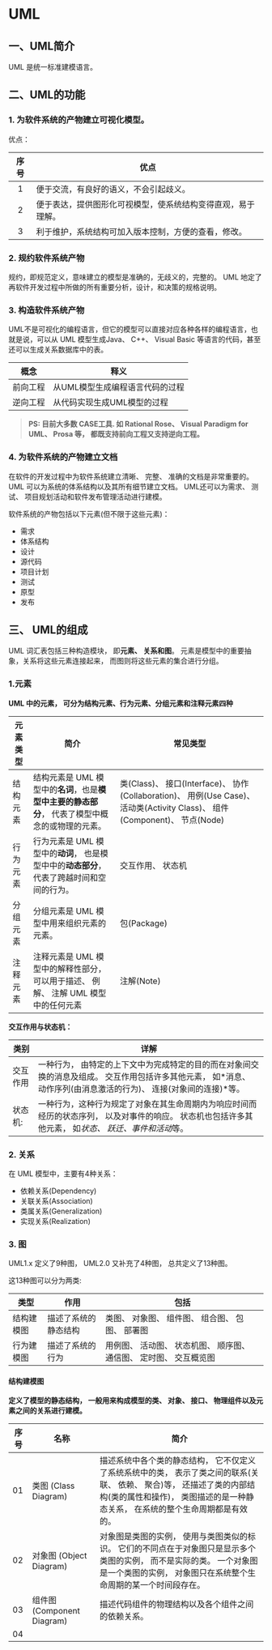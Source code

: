 # UML

## 一、UML简介

UML 是统一标准建模语言。

## 二、UML的功能

### 1. 为软件系统的产物建立可视化模型。
 
优点：

序号 | 优点
:---:|-----
  1  | 便于交流，有良好的语义，不会引起歧义。
  2  | 便于表达，提供图形化可视模型，使系统结构变得直观，易于理解。
  3  | 利于维护，系统结构可加入版本控制，方便的查看，修改。

### 2. 规约软件系统产物

 规约，即规范定义，意味建立的模型是准确的，无歧义的，完整的。 UML 地定了再软件开发过程中所做的所有重要分析，设计，和决策的规格说明。

### 3. 构造软件系统产物

 UML不是可视化的编程语言，但它的模型可以直接对应各种各样的编程语言，也就是说，可以从 UML 模型生成Java、 C++、 Visual Basic 等语言的代码，甚至还可以生成关系数据库中的表。 
 
 概念    | 释义
---------|---------------------------------
前向工程 | 从UML模型生成编程语言代码的过程
逆向工程 | 从代码实现生成UML模型的过程

> **PS: 目前大多数 CASE工具. 如 Rational Rose、 Visual Paradigm for UML、 Prosa 等， 都既支持前向工程又支持逆向工程。**

### 4. 为软件系统的产物建立文档

 在软件的开发过程中为软件系统建立清晰、 完整、 准确的文档是非常重要的。 UML 可以为系统的体系结构以及其所有细节建立文档。
 UML还可以为需求、 测试、 项目规划活动和软件发布管理活动进行建模。
 
 软件系统的产物包括以下元素(但不限于这些元素)：
 
 * 需求
 * 体系结构
 * 设计
 * 源代码
 * 项目计划
 * 测试
 * 原型
 * 发布

## 三、 UML的组成

 UML 词汇表包括三种构造模块， 即**元素、 关系和图**。 元素是模型中的重要抽象，关系将这些元素连接起来， 而图则将这些元素的集合进行分组。
 
### 1.元素

**UML 中的元素， 可分为结构元素、行为元素、分组元素和注释元素四种**

元素类型 |    简介    | 常见类型
---------|------------|--------------------
结构元素 | 结构元素是 UML 模型中的**名词**，也是**模型中主要的静态部分**， 代表了模型中概念的或物理的元素。 | 类(Class)、 接口(Interface)、 协作(Collaboration)、 用例(Use Case)、 活动类(Activity Class)、 组件(Component)、 节点(Node)
行为元素 | 行为元素是 UML 模型中的**动词**， 也是模型中中的**动态部分**， 代表了跨越时间和空间的行为。 | 交互作用、 状态机
分组元素 | 分组元素是 UML 模型中用来组织元素的元素。 | 包(Package)
注释元素 | 注释元素是 UML 模型中的解释性部分， 可以用于描述、 例解、 注解 UML 模型中的任何元素 | 注解(Note)

**交互作用与状态机：**

类别     | 详解
---------|-----------------
交互作用 | 一种行为， 由特定的上下文中为完成特定的目的而在对象间交换的消息及组成。 交互作用包括许多其他元素， 如*消息、 动作序列(由消息激活的行为)、 连接(对象间的连接)*等。
状态机:  | 一种行为，这种行为规定了对象在其生命周期内为响应时间而经历的状态序列， 以及对事件的响应。 状态机也包括许多其他元素， 如*状态、 跃迁、事件和活动*等。

### 2. 关系

在 UML 模型中，主要有4种关系：

* 依赖关系(Dependency)
* 关联关系(Association)
* 类属关系(Generalization)
* 实现关系(Realization)

### 3. 图

UML1.x 定义了9种图， UML2.0 又补充了4种图， 总共定义了13种图。

这13种图可以分为两类:

 类型      |          作用        | 包括
-----------|----------------------|------------------------------------------------------------------
结构建模图 | 描述了系统的静态结构 | 类图、 对象图、 组件图、 组合图、 包图、 部署图
行为建模图 | 描述了系统的行为     | 用例图、 活动图、 状态机图、 顺序图、 通信图、 定时图、 交互概览图


#### 结构建模图

**定义了模型的静态结构， 一般用来构成模型的类、 对象、 接口、 物理组件以及元素之间的关系进行建模。**

序号 | 名称 | 简介
----|---|---
 01 | 类图 (Class Diagram)    | 描述系统中各个类的静态结构， 它不仅定义了系统系统中的类， 表示了类之间的联系(关联、 依赖、 聚合)等， 还描述了类的内部结构(类的属性和操作)， 类图描述的是一种静态关系， 在系统的整个生命周期都是有效的。
 02 | 对象图 (Object Diagram) | 对象图是类图的实例， 使用与类图类似的标识。 它们的不同点在于对象图只是显示多个类图的实例， 而不是实际的类。 一个对象图是一个类图的实例， 对象图只在系统整个生命周期的某一个时间段存在。
 03 | 组件图 (Component Diagram) | 描述代码组件的物理结构以及各个组件之间的依赖关系。 
 04 | 








